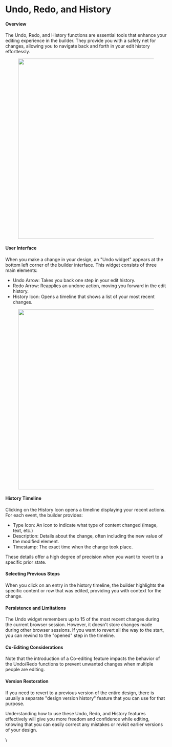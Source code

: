 # Undo, Redo, and History

#### Overview

The Undo, Redo, and History functions are essential tools that enhance your editing experience in the builder. They provide you with a safety net for changes, allowing you to navigate back and forth in your edit history effortlessly.

<figure><img src="https://lh7-eu.googleusercontent.com/fXslFMJSn3WSnxg-iRGYIMJYXMJPgxGupAz8jN9cwEbAeYU8QljcwOel2dN6tt2fmz6_j92klIt9yUge0T1gUX5OZAxiT9lLqh3s2_Y7X0jDQ37vEQKRKDtWnCRMtaswF1kCNQ38ETMas_GJtkFf1xA" alt="" width="563"><figcaption></figcaption></figure>

#### User Interface

When you make a change in your design, an "Undo widget" appears at the bottom left corner of the builder interface. This widget consists of three main elements:

* Undo Arrow: Takes you back one step in your edit history.
* Redo Arrow: Reapplies an undone action, moving you forward in the edit history.
* History Icon: Opens a timeline that shows a list of your most recent changes.

<figure><img src="https://lh7-eu.googleusercontent.com/UDEW6Bovwspz9hVI56CoGbDITYpqs4YPpnPQ9BNUMoekROXceaamaI7z5Pc4to3JuzTKBr03xlwocZvNs40esU0yeRT8_sRki3Tfd5BKtOzDdFIDkB0cSHwSJVnYHXDqp3gaG-IiM_kVbqL_r3Xy7VI" alt="" width="563"><figcaption></figcaption></figure>

#### History Timeline

Clicking on the History Icon opens a timeline displaying your recent actions. For each event, the builder provides:

* Type Icon: An icon to indicate what type of content changed (image, text, etc.)
* Description: Details about the change, often including the new value of the modified element.
* Timestamp: The exact time when the change took place.

These details offer a high degree of precision when you want to revert to a specific prior state.

#### Selecting Previous Steps

When you click on an entry in the history timeline, the builder highlights the specific content or row that was edited, providing you with context for the change.

#### Persistence and Limitations

The Undo widget remembers up to 15 of the most recent changes during the current browser session. However, it doesn't store changes made during other browser sessions. If you want to revert all the way to the start, you can rewind to the "opened" step in the timeline.

#### Co-Editing Considerations

Note that the introduction of a Co-editing feature impacts the behavior of the Undo/Redo functions to prevent unwanted changes when multiple people are editing.

#### Version Restoration

If you need to revert to a previous version of the entire design, there is usually a separate "design version history" feature that you can use for that purpose.

Understanding how to use these Undo, Redo, and History features effectively will give you more freedom and confidence while editing, knowing that you can easily correct any mistakes or revisit earlier versions of your design.

\
